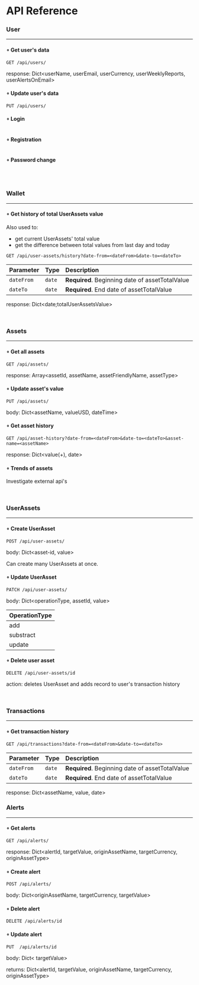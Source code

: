 # API Reference

### User
---


#### ∘ Get user's data

```
GET /api/users/
```

response: Dict<userName, userEmail, userCurrency, userWeeklyReports, userAlertsOnEmail>

#### ∘ Update user's data

```
PUT /api/users/
```

#### ∘ Login

```

```

#### ∘ Registration

```

```


#### ∘ Password change

```

```

<br>

### Wallet
---

#### ∘ Get history of total UserAssets value

Also used to:
* get current UserAssets' total value
* get the difference between total values from last day and today

```
GET /api/user-assets/history?date-from=<dateFrom>&date-to=<dateTo>
```

| Parameter | Type     | Description                       |
| :-------- | :------- | :-------------------------------- |
| `dateFrom`      | `date` | **Required**. Beginning date of assetTotalValue|
| `dateTo`      | `date` | **Required**. End date of assetTotalValue |

response: Dict<date;totalUserAssetsValue>

<br>

### Assets
---


#### ∘ Get all assets
```
GET /api/assets/
```
response: Array<assetId, assetName, assetFriendlyName, assetType>


#### ∘ Update asset's value
```
PUT /api/assets/
```
body: Dict<assetName, valueUSD, dateTime>

#### ∘ Get asset history
```
GET /api/asset-history?date-from=<dateFrom>&date-to=<dateTo>&asset-name=<assetName>
```
response: Dict<value(+), date>


#### ∘ Trends of assets
Investigate external api's

<br>

### UserAssets
---

#### ∘ Create UserAsset
```
POST /api/user-assets/
```
body: Dict<asset-id, value>

Can create many UserAssets at once.


#### ∘ Update UserAsset
```
PATCH /api/user-assets/
```
body: Dict<operationType, assetId, value>

| OperationType |
| :-------- |
| add      |
| substract      |
| update  |


#### ∘ Delete user asset
```
DELETE /api/user-assets/id
```
action: deletes UserAsset and adds record to user's transaction history

<br>

### Transactions
---

#### ∘ Get transaction history

```
GET /api/transactions?date-from=<dateFrom>&date-to=<dateTo>
```

| Parameter | Type     | Description                       |
| :-------- | :------- | :-------------------------------- |
| `dateFrom`      | `date` | **Required**. Beginning date of assetTotalValue|
| `dateTo`      | `date` | **Required**. End date of assetTotalValue |

response: Dict<assetName, value, date>

### Alerts
---

#### ∘ Get alerts

```
GET /api/alerts/
```
response: Dict<alertId, targetValue, originAssetName, targetCurrency, originAssetType>

#### ∘ Create alert
```
POST /api/alerts/
```
body: Dict<originAssetName, targetCurrency, targetValue>

#### ∘ Delete alert
```
DELETE /api/alerts/id
```

#### ∘ Update alert
```
PUT  /api/alerts/id
```
body: Dict< targetValue>

returns: Dict<alertId, targetValue, originAssetName, targetCurrency, originAssetType>

